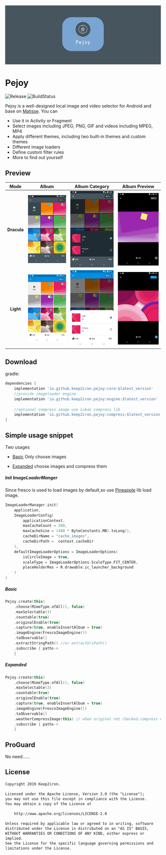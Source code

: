 ![Image](/image/banner.png)

# Pejoy
![Release](https://api.bintray.com/packages/keep2iron/maven/pejoy-core/images/download.svg) ![BuildStatus](https://travis-ci.org/keep2iron/pejoy.svg?branch=master)

Pejoy is a well-designed local image and video selector for Android and base on [Matisse](https://github.com/zhihu/Matisse). You can  
- Use it in Activity or Fragment
- Select images including JPEG, PNG, GIF and videos including MPEG, MP4 
- Apply different themes, including two built-in themes and custom themes
- Different image loaders
- Define custom filter rules
- More to find out yourself

## Preview
|Mode							 |Album							 |Album Category				     |Album Preview						|
|:------------------------------:|:---------------------------------:|:--------------------------------:|--------------------------------|
|**Dracula**      |![](image/dark1.png)      | ![](image/dark2.png)   |![](image/dark3.png)        |
|**Light** |![](image/light1.png) | ![](image/light2.png) |![](image/light3.png) |

## Download

gradle:
```groovy
dependencies {
    implementation 'io.github.keep2iron.pejoy:core:$latest_version'
	//provide imageloader engine
    implementation 'io.github.keep2iron.pejoy:engine:$latest_version'

    //optional compress image use Luban compress lib
    implementation 'io.github.keep2iron.pejoy:compress:$latest_version'
}
```

## Simple usage snippet
Two usages
- [Basic](#Basic)
  Only choose images

- [Expanded](#Expanded)
  choose images and compress them 

##### Init ImageLoaderManger

Since fresco is used to load images by default,so use [Pineapple](https://github.com/keep2iron/pineapple) lib load image.

```kotlin
ImageLoaderManager.init(
    application,
    ImageLoaderConfig(
        applicationContext,
        maxCacheCount = 300,									
        maxCacheSize = (400 * ByteConstants.MB).toLong(),
		cacheDirName = "cache_images",
		cacheDirPath =  context.cacheDir
    ),
    defaultImageLoaderOptions = ImageLoaderOptions(
        isCircleImage = true,
        scaleType = ImageLoaderOptions.ScaleType.FIT_CENTER,
        placeHolderRes = R.drawable.ic_launcher_background
    )
)
```

##### Basic

```kotlin
Pejoy.create(this)
    .choose(MimeType.ofAll(), false)
    .maxSelectable(3)
    .countable(true)
    .originalEnable(true)
    .capture(true, enableInsertAlbum = true)
    .imageEngine(FrescoImageEngine())
    .toObservable()
    .extractStringPath() //or extractUriPath()
    .subscribe { paths->
    }
```

##### Expanded

````kotlin
Pejoy.create(this)
    .choose(MimeType.ofAll(), false)
    .maxSelectable(3)
    .countable(true)
    .originalEnable(true)
    .capture(true, enableInsertAlbum = true)
    .imageEngine(FrescoImageEngine())
    .toObservable()
    .weatherCompressImage(this) // when original not checked.compress will execute.
    .subscribe { paths->
    }
````

## ProGuard

No need......

## License

	Copyright 2019 Keep2iron.
	
	Licensed under the Apache License, Version 2.0 (the "License");
	you may not use this file except in compliance with the License.
	You may obtain a copy of the License at
	
	    http://www.apache.org/licenses/LICENSE-2.0
	
	Unless required by applicable law or agreed to in writing, software
	distributed under the License is distributed on an "AS IS" BASIS,
	WITHOUT WARRANTIES OR CONDITIONS OF ANY KIND, either express or implied.
	See the License for the specific language governing permissions and
	limitations under the License.

